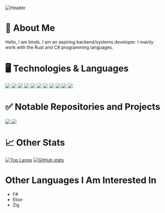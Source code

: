 ![Header](https://user-images.githubusercontent.com/78362190/158390116-b4b932be-e0d0-4683-b84c-dc98e2f61387.png)

# 👋 About Me
Hello, I am binds. I am an aspiring backend/systems developer. I mainly work with the Rust and C# programming languages. 

# 🖥️ Technologies & Languages
![](https://img.shields.io/badge/Language-csharp-7393B3?logo=csharp&style=flat-square)
![](https://img.shields.io/badge/Language-Rust-7393B3?logo=rust&style=flat-square)
![](https://img.shields.io/badge/Language-SQL-7393B3?logo=sql&style=flat-square)
![](https://img.shields.io/badge/Platform-.NET-7393B3?logo=dotnet&style=flat-square)
![](https://img.shields.io/badge/Technology-Git-7393B3?logo=git&style=flat-square)
![](https://img.shields.io/badge/Technology-GraphQL-7393B3?logo=graphql&style=flat-square)
![](https://img.shields.io/badge/Database-PostgreSQL-7393B3?logo=postgresql&style=flat-square)
![](https://img.shields.io/badge/Database-SQLite-7393B3?logo=sqlite&style=flat-square)
![](https://img.shields.io/badge/Database-Redis-7393B3?logo=redis&style=flat-square)
![](https://img.shields.io/badge/OS-Windows-7393B3?logo=windows&style=flat-square)
![](https://img.shields.io/badge/OS-Ubuntu-7393B3?logo=ubuntu&style=flat-square)

# ✅ Notable Repositories and Projects
<a href="https://github.com/anuraghazra/github-readme-stats">
  <img align="center" src="https://github-readme-stats.vercel.app/api/pin/?username=akabinds&repo=nestjs-prisma-api&theme=tokyonight" />
</a>
<a href="https://github.com/anuraghazra/github-readme-stats">
  <img align="center" src="https://github-readme-stats.vercel.app/api/pin/?username=akabinds&repo=express-prisma-api&theme=tokyonight" />
</a>

# 📈 Other Stats
[![Top Langs](https://github-readme-stats.vercel.app/api/top-langs/?username=akabinds&theme=tokyonight)](https://github.com/anuraghazra/github-readme-stats)
[![GitHub stats](https://github-readme-stats.vercel.app/api?username=akabinds&theme=tokyonight&show_icons=true&line_height=33.8)](https://github.com/anuraghazra/github-readme-stats)

# Other Languages I Am Interested In
- F#
- Elixir
- Zig
